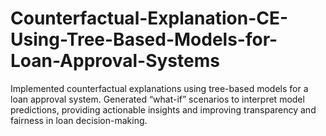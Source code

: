 # Counterfactual-Explanation-CE-Using-Tree-Based-Models-for-Loan-Approval-Systems
Implemented counterfactual explanations using tree-based models for a loan approval system. Generated “what-if” scenarios to interpret model predictions, providing actionable insights and improving transparency and fairness in loan decision-making.
